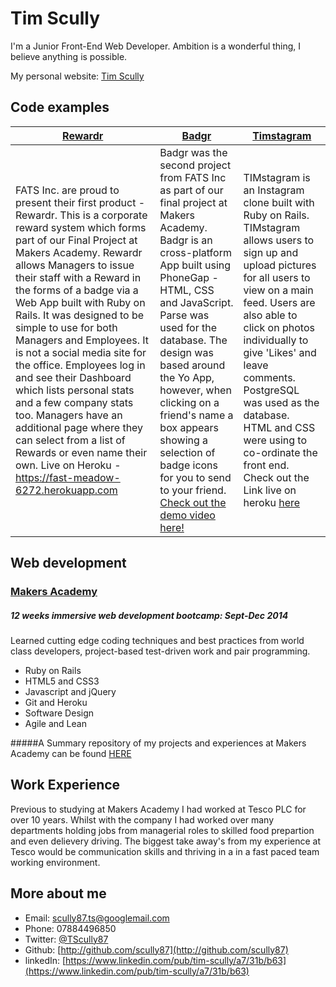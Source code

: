 Tim Scully
===========
I'm a Junior Front-End Web Developer. Ambition is a wonderful thing, I believe anything is possible.

My personal website: [Tim Scully](http://timscully.co.uk)

Code examples
---------------

|[Rewardr](http://github.com/hatstephens/FATS_rewardr)|[Badgr](http://github.com/scully87/FATS_badgr)|[Timstagram](http://github.com/Scully87/TIMstagram)|
| ------------- | ------------ |  ----------  |
|FATS Inc. are proud to present their first product - Rewardr. This is a corporate reward system which forms part of our Final Project at Makers Academy. Rewardr allows Managers to issue their staff with a Reward in the forms of a badge via a Web App built with Ruby on Rails. It was designed to be simple to use for both Managers and Employees. It is not a social media site for the office. Employees log in and see their Dashboard which lists personal stats and a few company stats too. Managers have an additional page where they can select from a list of Rewards or even name their own. Live on Heroku - https://fast-meadow-6272.herokuapp.com|Badgr was the second project from FATS Inc as part of our final project at Makers Academy. Badgr is an cross-platform App built using PhoneGap - HTML, CSS and JavaScript. Parse was used for the database. The design was based around the Yo App, however, when clicking on a friend's name a box appears showing a selection of badge icons for you to send to your friend. [Check out the demo video here!](https://www.youtube.com/watch?v=sUN0YaqLpF8&list=UU1NQjRun26caQPa6D6j3dsg)|TIMstagram is an Instagram clone built with Ruby on Rails. TIMstagram allows users to sign up and upload pictures for all users to view on a main feed. Users are also able to click on photos individually to give 'Likes' and leave comments. PostgreSQL was used as the database. HTML and CSS were using to co-ordinate the front end. Check out the Link live on heroku [here](http://pacific-castle-9436.herokuapp.com/)|

Web development
----------------

### [Makers Academy](http://makersacademy.com)
##### 12 weeks immersive web development bootcamp: Sept-Dec 2014
Learned cutting edge coding techniques and best practices from world class developers, project-based test-driven work and pair programming.

- Ruby on Rails
- HTML5 and CSS3
- Javascript and jQuery
- Git and Heroku
- Software Design
- Agile and Lean

#####A Summary repository of my projects and experiences at Makers Academy can be found [HERE](https://github.com/Scully87/Makers_Academy)

Work Experience
-----------------
Previous to studying at Makers Academy I had worked at Tesco PLC for over 10 years. Whilst with the company I had worked over many departments holding jobs from managerial roles to skilled food prepartion and even delievery driving.
The biggest take away's from my experience at Tesco would be communication skills and thriving in a in a fast paced team working environment.

More about me
---------------

- Email: scully87.ts@googlemail.com
- Phone: 07884496850
- Twitter: [@TScully87](https://twitter.com/TScully87)
- Github: [http://github.com/scully87](http://github.com/scully87)
- linkedIn: [https://www.linkedin.com/pub/tim-scully/a7/31b/b63](https://www.linkedin.com/pub/tim-scully/a7/31b/b63)


[Personal Site]:http://timscully.co.uk